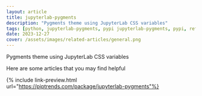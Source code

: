 ```yaml
---
layout: article
title: jupyterlab-pygments
description: "Pygments theme using JupyterLab CSS variables"
tags: [python, jupyterlab-pygments, pypi jupyterlab-pygments, pypi, references]
date: 2023-12-27
cover: /assets/images/related-articles/general.png
---
```


Pygments theme using JupyterLab CSS variables

Here are some articles that you may find helpful

{% include link-preview.html url="https://piptrends.com/package/jupyterlab-pygments"%}